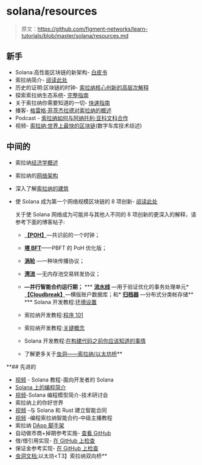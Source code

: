 # solana/resources

> 原文：<https://github.com/figment-networks/learn-tutorials/blob/master/solana/resources.md>

## 新手

*   Solana:高性能区块链的新架构- [白皮书](https://solana.com/solana-whitepaper.pdf)
*   索拉纳简介- [阅读此处](https://docs.solana.com/introduction)
*   历史的证明:区块链的时钟- [索拉纳核心创新的高层次解释](https://solana.com/news/proof-of-history--a-clock-for-blockchain/)
*   探索索拉纳生态系统- [完整指南](https://research.thetie.io/solana-ecosystem/)
*   关于索拉纳你需要知道的一切- [快速指南](https://www.securities.io/investing-in-solana-sol-everything-you-need-to-know/)
*   播客- [格雷格·菲茨杰拉德对索拉纳的概述](https://podcast.solana.com/episodes/what-is-solana)
*   Podcast - [索拉纳如何与阿纳托利·亚科文科合作](https://podcast.solana.com/episodes/how-does-solana-work)
*   视频- [索拉纳:世界上最快的区块链](https://youtu.be/fwf5g_6uRuA)(数字车库技术综述)

## 中间的

*   索拉纳[经济学概述](https://docs.solana.com/economics_overview)

*   索拉纳的[网络架构](https://medium.com/solana-labs/solanas-network-architecture-8e913e1d5a40)

*   深入了解[索拉纳的建筑](https://docs.solana.com/cluster/overview)

*   使 Solana 成为第一个网络规模区块链的 8 项创新- [阅读此处](https://medium.com/solana-labs/7-innovations-that-make-solana-the-first-web-scale-blockchain-ddc50b1defda)

    关于使 Solana 网络成为可能并与其他人不同的 8 项创新的更深入的解释，请参考下面的博客帖子:

    *   [**【POH】**](https://medium.com/solana-labs/proof-of-history-a-clock-for-blockchain-cf47a61a9274?source=post_page---------------------------)—共识前的一个时钟；
    *   [**塔 BFT**](https://medium.com/solana-labs/tower-bft-solanas-high-performance-implementation-of-pbft-464725911e79?source=post_page---------------------------)——PBFT 的 PoH 优化版；
    *   [**涡轮**](https://medium.com/solana-labs/turbine-solanas-block-propagation-protocol-solves-the-scalability-trilemma-2ddba46a51db?source=post_page---------------------------) —一种块传播协议；
    *   [**湾流**](https://medium.com/solana-labs/gulf-stream-solanas-mempool-less-transaction-forwarding-protocol-d342e72186ad?source=post_page---------------------------) —无内存池交易转发协议；
    *   [](https://medium.com/solana-labs/sealevel-parallel-processing-thousands-of-smart-contracts-d814b378192)**—并行智能合约运行期；**
    ***   [**流水线**](https://medium.com/solana-labs/pipelining-in-solana-the-transaction-processing-unit-2bb01dbd2d8f) —用于验证优化的事务处理单元*   [**【Cloudbreak】**](https://medium.com/solana-labs/cloudbreak-solanas-horizontally-scaled-state-architecture-9a86679dcbb1?source=post_page---------------------------)—横版账户数据库；和*   [**归档器**](https://solana.com/archivers/) —分布式分类帐存储**
***   Solana 开发教程:[环境设置](https://solongwallet.medium.com/solana-development-tutorial-environment-setup-2649cb81305)

    *   索拉纳开发教程:[程序 101](https://solongwallet.medium.com/solana-development-tutorial-program-101-2b168bffd541)

    *   索拉纳开发教程:[关键概念](https://solongwallet.medium.com/solana-development-tutorial-key-concepts-62b6d9077bb9)

    *   Solana 开发教程:[在构建代码之前你应该知道的事情](https://solongwallet.medium.com/solana-development-tutorial-things-you-should-know-before-structuring-your-code-807f0e2ee43)

    *   了解更多关于[虫洞——索拉纳/以太坊桥](https://solana.com/wormhole)** 

 **## 先进的

*   [视频](https://www.youtube.com/watch?v=qNIhClYDjR8) - Solana 教程-面向开发者的 Solana
*   [Solana 上的编程简介](https://paulx.dev/blog/2021/01/14/programming-on-solana-an-introduction/)
*   [视频](https://youtu.be/7Iitv5tMOMY)-Solana 编程模型简介-技术研讨会
*   索拉纳上的你好世界
*   [视频](https://youtu.be/gA7hFdq2h9Q) -与 Solana 和 Rust 建立智能合同
*   [视频](https://youtu.be/i6Ycr5nhjH8) -编程索拉纳智能合约-中级主播教程
*   索拉纳 [DApp 脚手架](https://github.com/solana-labs/dapp-scaffold)
*   自动做市商+掉期参考实施- [查看 GitHub](https://github.com/solana-labs/oyster-swap)
*   借/借引用实现- [在 GitHub 上检查](https://github.com/solana-labs/oyster-lending)
*   保证金参考实现- [在 GitHub 上检查](https://github.com/solana-labs/oyster-margin)
*   [虫洞文档:](https://github.com/certusone/wormhole)以太坊<T3】索拉纳双向桥**